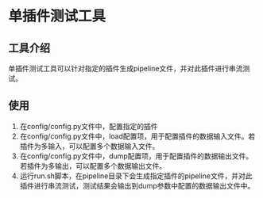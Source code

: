 # 单插件测试工具
## 工具介绍
单插件测试工具可以针对指定的插件生成pipeline文件，并对此插件进行串流测试。
## 使用
1. 在config/config.py文件中，配置指定的插件
2. 在config/config.py文件中，load配置项，用于配置插件的数据输入文件。若插件为多输入，可以配置多个数据输入文件。
3. 在config/config.py文件中，dump配置项，用于配置插件的数据输出文件。若插件为多输出，可以配置多个数据输出文件。
4. 运行run.sh脚本，在pipeline目录下会生成指定插件的pipeline文件，并对此插件进行串流测试，测试结果会输出到dump参数中配置的数据输出文件中。
